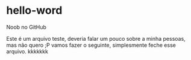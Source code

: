 # hello-word
Noob no GitHub

Este é um arquivo teste, deveria falar um pouco sobre a minha pessoas, mas não quero ;P
vamos fazer o seguinte, simplesmente feche esse arquivo. kkkkkkk
